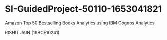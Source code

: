 # SI-GuidedProject-50110-1653041821
Amazon Top 50 Bestselling Books Analytics using IBM Cognos Analytics


  RISHIT JAIN (19BCE10241)
